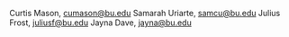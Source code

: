 Curtis Mason, cumason@bu.edu
Samarah Uriarte, samcu@bu.edu
Julius Frost, juliusf@bu.edu
Jayna Dave, jayna@bu.edu
